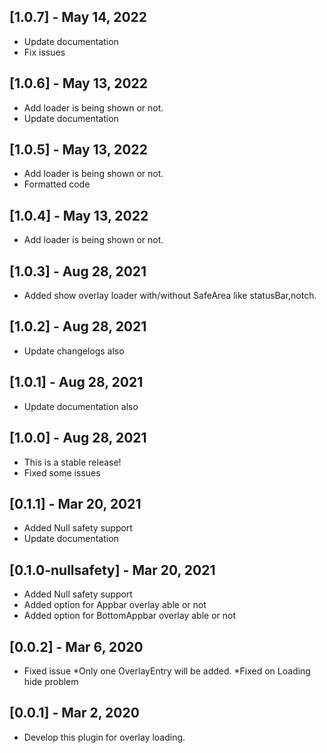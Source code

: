 ## [1.0.7] - May 14, 2022
* Update documentation
* Fix issues

## [1.0.6] - May 13, 2022
* Add loader is being shown or not.
* Update documentation

## [1.0.5] - May 13, 2022
* Add loader is being shown or not.
* Formatted code

## [1.0.4] - May 13, 2022
* Add loader is being shown or not. 

## [1.0.3] - Aug 28, 2021
* Added show overlay loader with/without SafeArea like statusBar,notch.

## [1.0.2] - Aug 28, 2021
* Update changelogs also

## [1.0.1] - Aug 28, 2021
* Update documentation also

## [1.0.0] - Aug 28, 2021
* This is a stable release!
* Fixed some issues

## [0.1.1] - Mar 20, 2021
* Added Null safety support
* Update documentation

## [0.1.0-nullsafety] - Mar 20, 2021
* Added Null safety support
* Added option for Appbar overlay able or not
* Added option for BottomAppbar overlay able or not

## [0.0.2] - Mar 6, 2020
* Fixed issue
*Only one OverlayEntry will be added.
*Fixed on Loading hide problem

## [0.0.1] - Mar 2, 2020
* Develop this plugin for overlay loading.

